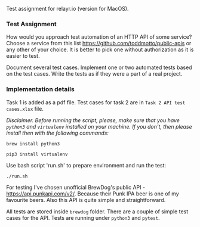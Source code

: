 Test assignment for relayr.io (version for MacOS).
### Test Assignment
How would you approach test automation of an HTTP API of some service? 
Choose a service from this list https://github.com/toddmotto/public-apis or any other of your choice.
It is better to pick one without authorization as it is easier to test.

Document several test cases. 
Implement one or two automated tests based on the test cases. 
Write the tests as if they were a part of a real project.

### Implementation details
Task 1 is added as a pdf file.
Test cases for task 2 are in `Task 2 API test cases.xlsx` file.

_Disclaimer.
Before running the script, please, make sure that you have `python3` and `virtualenv` installed on your machine.
If you don't, then please install then with the following commands:_
```
brew install python3
```
```
pip3 install virtualenv
```

Use bash script 'run.sh' to prepare environment and run the test: 
```
./run.sh
```

For testing I've chosen unofficial BrewDog's public API - https://api.punkapi.com/v2/.
Because their Punk IPA beer is one of my favourite beers. Also this API is
quite simple and straightforward.

All tests are stored inside `brewdog` folder. There are a couple of simple test cases for the API.
Tests are running under `python3` and `pytest`.